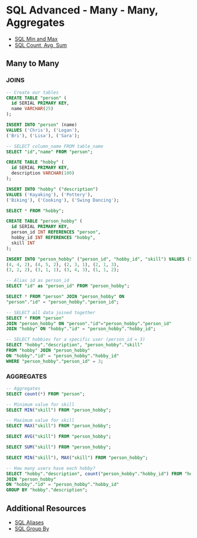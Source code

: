 # SQL Advanced - Many - Many, Aggregates

- [SQL Min and Max](https://www.w3schools.com/sql/sql_min_max.asp)
- [SQL Count, Avg, Sum](https://www.w3schools.com/sql/sql_count_avg_sum.asp)

## Many to Many

### JOINS
```SQL
-- Create our tables
CREATE TABLE "person" (
  id SERIAL PRIMARY KEY,
  name VARCHAR(25)
);

INSERT INTO "person" (name)
VALUES ('Chris'), ('Logan'),
('Bri'), ('Lisa'), ('Sara');

-- SELECT column_name FROM table_name
SELECT "id","name" FROM "person";

CREATE TABLE "hobby" (
  id SERIAL PRIMARY KEY,
  description VARCHAR(100)
);

INSERT INTO "hobby" ("description")
VALUES ('Kayaking'), ('Pottery'),
('Biking'), ('Cooking'), ('Swing Dancing');

SELECT * FROM "hobby";

CREATE TABLE "person_hobby" (
  id SERIAL PRIMARY KEY,
  person_id INT REFERENCES "person",
  hobby_id INT REFERENCES "hobby",
  skill INT
);

INSERT INTO "person_hobby" ("person_id", "hobby_id", "skill") VALUES (5, 2, 3), (5, 3, 2), (5, 5, 5),
(4, 4, 2), (4, 5, 2), (2, 3, 1), (2, 1, 3),
(3, 2, 2), (3, 1, 1), (3, 4, 3), (1, 1, 2);

-- Alias id as person_id
SELECT "id" as "person_id" FROM "person_hobby";

SELECT * FROM "person" JOIN "person_hobby" ON
"person"."id" = "person_hobby"."person_id";

-- SELECT all data joined together
SELECT * FROM "person"
JOIN "person_hobby" ON "person"."id"="person_hobby"."person_id"
JOIN "hobby" ON "hobby"."id" = "person_hobby"."hobby_id";

-- SELECT hobbies for a specific user (person_id = 3)
SELECT "hobby"."description", "person_hobby"."skill"
FROM "hobby" JOIN "person_hobby"
ON "hobby"."id" = "person_hobby"."hobby_id"
WHERE "person_hobby"."person_id" = 3;
```

### AGGREGATES

```SQL
-- Aggregates
SELECT count(*) FROM "person";

-- Minimum value for skill
SELECT MIN("skill") FROM "person_hobby";

-- Maximum value for skill
SELECT MAX("skill") FROM "person_hobby";

SELECT AVG("skill") FROM "person_hobby";

SELECT SUM("skill") FROM "person_hobby";

SELECT MIN("skill"), MAX("skill") FROM "person_hobby";

-- How many users have each hobby?
SELECT "hobby"."description", count("person_hobby"."hobby_id") FROM "hobby"
JOIN "person_hobby"
ON "hobby"."id" = "person_hobby"."hobby_id"
GROUP BY "hobby"."description";
```


## Additional Resources

- [SQL Aliases](https://www.w3schools.com/sql/sql_alias.asp)
- [SQL Group By](https://www.w3schools.com/sql/sql_groupby.asp)